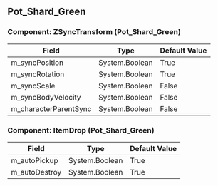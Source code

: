 ## Pot_Shard_Green

### Component: ZSyncTransform (Pot_Shard_Green)

|Field|Type|Default Value|
|-----|----|-------------|
|m_syncPosition|System.Boolean|True|
|m_syncRotation|System.Boolean|True|
|m_syncScale|System.Boolean|False|
|m_syncBodyVelocity|System.Boolean|False|
|m_characterParentSync|System.Boolean|False|

### Component: ItemDrop (Pot_Shard_Green)

|Field|Type|Default Value|
|-----|----|-------------|
|m_autoPickup|System.Boolean|True|
|m_autoDestroy|System.Boolean|True|

